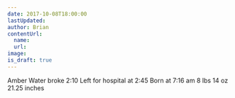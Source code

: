 ```yaml
---
date: 2017-10-08T18:00:00
lastUpdated: 
author: Brian
contentUrl: 
  name: 
  url: 
image: 
is_draft: true
---
```

Amber
Water broke 2:10
Left for hospital at 2:45
Born at 7:16 am
8 lbs 14 oz
21.25 inches